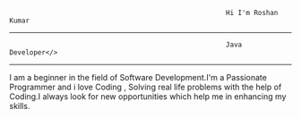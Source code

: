                                                           Hi I'm Roshan Kumar 
-----------------------------------------------------------------------------------------------------------------------------------------------------------------------------------
                                                          Java Developer</>
-----------------------------------------------------------------------------------------------------------------------------------------------------------------------------------
I am a beginner in the field of Software Development.I'm a Passionate Programmer and i love Coding , Solving real life problems with the help of Coding.I always look for new opportunities which help me in enhancing my skills.
